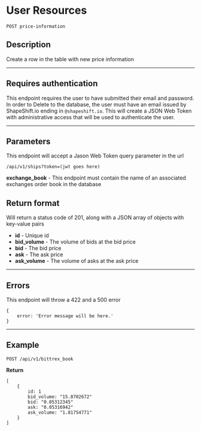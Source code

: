 # User Resources

    POST price-information

## Description
Create a row in the table with new price information

***

## Requires authentication
This endpoint requires the user to have submitted their email and password.  In order to Delete to the database, the user must have an email issued by ShapeShift.io ending in `@shapeshift.io`.  This will create a JSON Web Token with administrative access that will be used to authenticate the user.

***

## Parameters
This endpoint will accept a Jason Web Token query parameter in the url

    /api/v1/ships?token=(jwt goes here)
    
**exchange_book** - This endpoint must contain the name of an associated exchanges order book in the database

## Return format

Will return a status code of 201, along with a JSON array of objects with key-value pairs

- **id**  - Unique id
- **bid_volume** - The volume of bids at the bid price
- **bid** - The bid price
- **ask** - The ask price
- **ask_volume** - The volume of asks at the ask price
***

## Errors
This endpoint will throw a 422 and a 500 error

```
{ 
    error: 'Error message will be here.'
}
```

***

## Example

    POST /api/v1/bittrex_book

**Return**

``` 
[
    {
		id: 1
		bid_volume: "15.8702672"
		bid: "0.05312345"
		ask: "0.05316942"
		ask_volume: "1.81754771"
	}
]
```